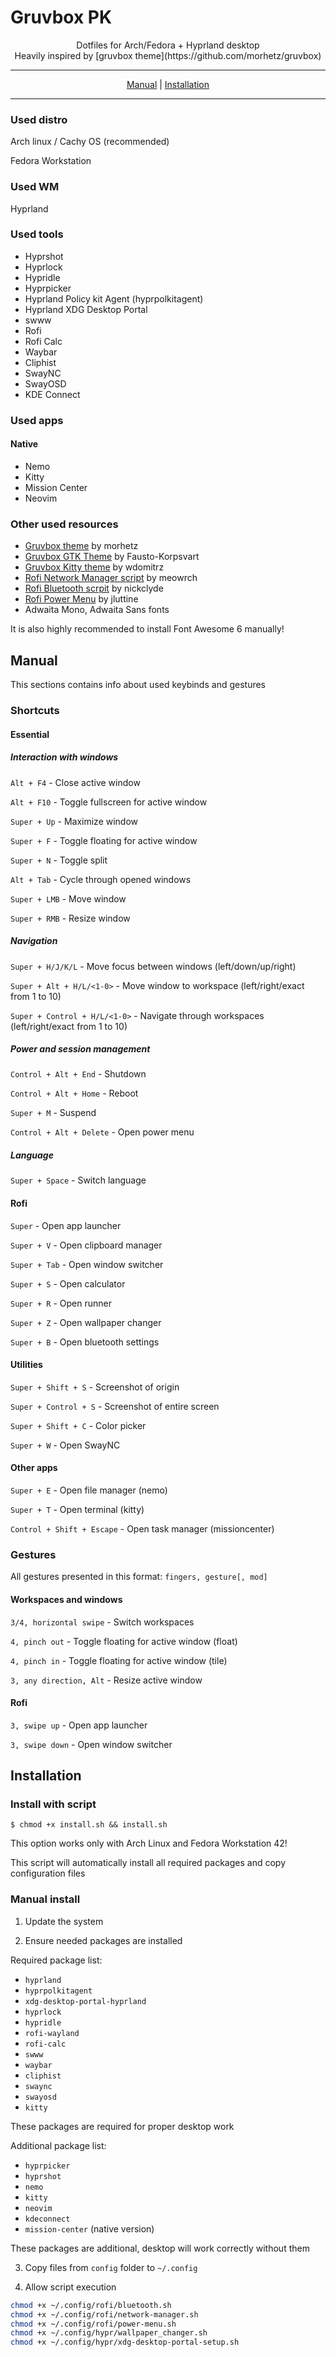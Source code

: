 # Gruvbox PK

<center>Dotfiles for Arch/Fedora + Hyprland desktop</center>

<center>Heavily inspired by [gruvbox theme](https://github.com/morhetz/gruvbox)</center>

---

[<center>Manual](#manual) | [Installation](#installation)</center>

---

### Used distro

Arch linux / Cachy OS (recommended)

Fedora Workstation

### Used WM

Hyprland

### Used tools

 - Hyprshot
 - Hyprlock
 - Hypridle
 - Hyprpicker
 - Hyprland Policy kit Agent (hyprpolkitagent)
 - Hyprland XDG Desktop Portal
 - swww
 - Rofi
 - Rofi Calc
 - Waybar
 - Cliphist
 - SwayNC
 - SwayOSD
 - KDE Connect

### Used apps

#### Native

 - Nemo 
 - Kitty 
 - Mission Center
 - Neovim 

### Other used resources

 - [Gruvbox theme](https://github.com/morhetz/gruvbox) by morhetz
 - [Gruvbox GTK Theme](https://github.com/Fausto-Korpsvart/Gruvbox-GTK-Theme) by Fausto-Korpsvart
 - [Gruvbox Kitty theme](https://github.com/wdomitrz/kitty_gruvbox_theme) by wdomitrz
 - [Rofi Network Manager script](https://github.com/meowrch/rofi-network-manager) by meowrch
 - [Rofi Bluetooth scrpit](https://github.com/nickclyde/rofi-bluetooth) by nickclyde
 - [Rofi Power Menu](https://github.com/jluttine/rofi-power-menu) by jluttine
 - Adwaita Mono, Adwaita Sans fonts

It is also highly recommended to install Font Awesome 6 manually!

## Manual
<a name="manual"></a>

This sections contains info about used keybinds and gestures

### Shortcuts

#### Essential

##### Interaction with windows

`Alt + F4` - Close active window

`Alt + F10` - Toggle fullscreen for active window

`Super + Up` - Maximize window

`Super + F` - Toggle floating for active window

`Super + N` - Toggle split

`Alt + Tab` - Cycle through opened windows

`Super + LMB` - Move window

`Super + RMB` - Resize window

##### Navigation

`Super + H/J/K/L` - Move focus between windows (left/down/up/right)

`Super + Alt + H/L/<1-0>` - Move window to workspace (left/right/exact from 1 to 10)

`Super + Control + H/L/<1-0>` - Navigate through workspaces (left/right/exact from 1 to 10)

##### Power and session management

`Control + Alt + End` - Shutdown

`Control + Alt + Home` - Reboot

`Super + M` - Suspend

`Control + Alt + Delete` - Open power menu

##### Language

`Super + Space` - Switch language

#### Rofi

`Super` - Open app launcher

`Super + V` - Open clipboard manager

`Super + Tab` - Open window switcher

`Super + S` - Open calculator

`Super + R` - Open runner

`Super + Z` - Open wallpaper changer

`Super + B` - Open bluetooth settings

#### Utilities

`Super + Shift + S` - Screenshot of origin

`Super + Control + S` - Screenshot of entire screen

`Super + Shift + C` - Color picker

`Super + W` - Open SwayNC

#### Other apps

`Super + E` - Open file manager (nemo)

`Super + T` - Open terminal (kitty)

`Control + Shift + Escape` - Open task manager (missioncenter)

### Gestures

All gestures presented in this format: `fingers, gesture[, mod]`

#### Workspaces and windows

`3/4, horizontal swipe` - Switch workspaces

`4, pinch out` - Toggle floating for active window (float)

`4, pinch in` - Toggle floating for active window (tile)

`3, any direction, Alt` - Resize active window

#### Rofi

`3, swipe up` - Open app launcher

`3, swipe down` - Open window switcher

## Installation
<a name="installation"></a>

### Install with script

`$ chmod +x install.sh && install.sh`

This option works only with Arch Linux and Fedora Workstation 42!

This script will automatically install all required packages and copy configuration files

### Manual install

1. Update the system

2. Ensure needed packages are installed

Required package list:
 - `hyprland`
 - `hyprpolkitagent`
 - `xdg-desktop-portal-hyprland`
 - `hyprlock`
 - `hypridle`
 - `rofi-wayland`
 - `rofi-calc`
 - `swww`
 - `waybar`
 - `cliphist`
 - `swaync`
 - `swayosd`
 - `kitty`

These packages are required for proper desktop work

Additional package list:
 - `hyprpicker`
 - `hyprshot`
 - `nemo`
 - `kitty`
 - `neovim`
 - `kdeconnect`
 - `mission-center` (native version)

These packages are additional, desktop will work correctly without them

3. Copy files from `config` folder to `~/.config`

4. Allow script execution

```sh
chmod +x ~/.config/rofi/bluetooth.sh
chmod +x ~/.config/rofi/network-manager.sh
chmod +x ~/.config/rofi/power-menu.sh
chmod +x ~/.config/hypr/wallpaper_changer.sh
chmod +x ~/.config/hypr/xdg-desktop-portal-setup.sh
```
